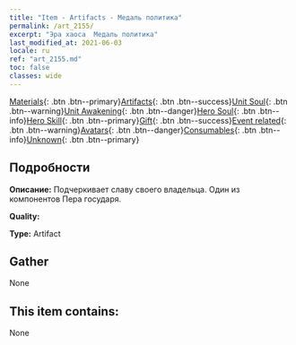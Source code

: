```yaml
---
title: "Item - Artifacts - Медаль политика"
permalink: /art_2155/
excerpt: "Эра хаоса  Медаль политика"
last_modified_at: 2021-06-03
locale: ru
ref: "art_2155.md"
toc: false
classes: wide
---
```

 [Materials](/ItemsRU/){: .btn .btn--primary}[Artifacts](/ItemsRU/Artifacts/){: .btn .btn--success}[Unit Soul](/ItemsRU/UnitSoul/){: .btn .btn--warning}[Unit Awakening](/ItemsRU/UnitAwakening/){: .btn .btn--danger}[Hero Soul](/ItemsRU/HeroSoul/){: .btn .btn--info}[Hero Skill](/ItemsRU/HeroSkill/){: .btn .btn--primary}[Gift](/ItemsRU/Gift/){: .btn .btn--success}[Event related](/ItemsRU/Events/){: .btn .btn--warning}[Avatars](/ItemsRU/Avatars/){: .btn .btn--danger}[Consumables](/ItemsRU/Consumables/){: .btn .btn--info}[Unknown](/ItemsRU/Unknown/){: .btn .btn--primary}

## Подробности
 **Описание:** Подчеркивает славу своего владельца. Один из компонентов Пера государя.

 **Quality:** 

 **Type:** Artifact

## Gather

  None

## This item contains:

  None

